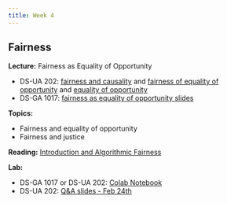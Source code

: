 ```yaml
---
title: Week 4
---
```


## Fairness

**Lecture:** Fairness as Equality of Opportunity

* DS-UA 202: [fairness and causality](../../../assets/5_counterfactual_fairness_2023_202.pdf) and [fairness of equality of opportunity](../../../assets/6_Fairness_2023_202.pdf) and [equality of opportunity](../../../assets/7_Fairness_EO_2023_202.pdf)
* DS-GA 1017: [fairness as equality of opportunity slides](../../../assets/4_Fairness_1017.pdf)  

**Topics:**

* Fairness and equality of opportunity
* Fairness and justice

**Reading:**  [Introduction and Algorithmic Fairness](../../../assets/fairness_reader_2023.pdf) 

**Lab:** 

<!-- * DS-UA 202: [Colab Notebook](https://colab.research.google.com/drive/1_cKmYBThdBUUpeS0YIU6Hld9azqk6k_L#scrollTo=9Ws1B9ibP-yT)  -->
* DS-GA 1017 or DS-UA 202: [Colab Notebook](https://colab.research.google.com/drive/1Tlwki8n4aPfPSlWTfjvjgaNxsoRGOeML?usp=sharing)
* DS-UA 202: [Q&A slides - Feb 24th](https://docs.google.com/presentation/d/1vemeXf03EifmOOT0JHFstijUblRT0Xib6HJ9pWVn6xI/edit?usp=sharing)
